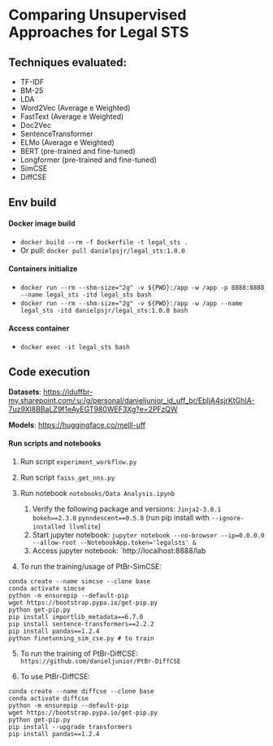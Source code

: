 # Comparing Unsupervised Approaches for Legal STS

## Techniques evaluated:
- TF-IDF
- BM-25
- LDA
- Word2Vec (Average e Weighted)
- FastText (Average e Weighted)
- Doc2Vec
- SentenceTransformer
- ELMo (Average e Weighted)
- BERT (pre-trained and fine-tuned)
- Longformer (pre-trained and fine-tuned)
- SimCSE
- DiffCSE

## Env build

#### Docker image build
- `docker build --rm -f Dockerfile -t legal_sts .`
- Or pull: `docker pull danielpsjr/legal_sts:1.0.0`

#### Containers initialize

- `docker run --rm --shm-size="2g" -v ${PWD}:/app -w /app -p 8888:8888 --name legal_sts -itd legal_sts bash`
- `docker run --rm --shm-size="2g" -v ${PWD}:/app -w /app --name legal_sts -itd danielpsjr/legal_sts:1.0.0 bash`

#### Access container
- `docker exec -it legal_sts bash`

## Code execution 

**Datasets**: https://iduffbr-my.sharepoint.com/:u:/g/personal/danieljunior_id_uff_br/EbIjA4sjrKtGhIA-7uz9Xl8BBaLZ9f1eAyEGT980WEF3Xg?e=2PFzQW

**Models**: https://huggingface.co/melll-uff

#### Run scripts and notebooks

1. Run script `experiment_workflow.py`


2. Run script `faiss_get_nns.py`


3. Run notebook `notebooks/Data Analysis.ipynb`
   1. Verify the following package and versions: `Jinja2-3.0.1` `bokeh==2.3.0` `pynndescent==0.5.8` (run pip install with `--ignore-installed llvmlite`) 
   2. Start jupyter notebook: `jupyter notebook --no-browser --ip=0.0.0.0 --allow-root --NotebookApp.token='legalsts' &`
   3. Access jupyter notebook: `http://localhost:8888/lab
   

4. To run the training/usage of PtBr-SimCSE:
```conda deactivate
conda create --name simcse --clone base
conda activate simcse
python -m ensurepip --default-pip
wget https://bootstrap.pypa.io/get-pip.py
python get-pip.py
pip install importlib_metadata==6.7.0
pip install sentence-transformers==2.2.2
pip install pandas==1.2.4
python finetunning_sim_cse.py # to train
``` 

5. To run the training of PtBr-DiffCSE:  `https://github.com/danieljunior/PtBr-DiffCSE`


6. To use PtBr-DiffCSE:

```conda deactivate
conda create --name diffcse --clone base
conda activate diffcse
python -m ensurepip --default-pip
wget https://bootstrap.pypa.io/get-pip.py
python get-pip.py
pip install --upgrade transformers
pip install pandas==1.2.4
```

